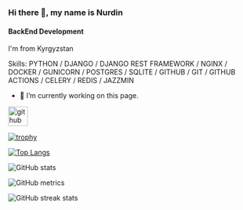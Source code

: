 ### Hi there 👋, my name is Nurdin
#### BackEnd Development
I'm from Kyrgyzstan

Skills: PYTHON / DJANGO / DJANGO REST FRAMEWORK  / NGINX / DOCKER / GUNICORN / POSTGRES / SQLITE / GITHUB / GIT / GITHUB ACTIONS / CELERY / REDIS / JAZZMIN

- 🔭 I’m currently working on this page. 


[<img src='https://cdn.jsdelivr.net/npm/simple-icons@3.0.1/icons/github.svg' alt='github' height='40'>](https://github.com/nurd11n)  

[![trophy](https://github-profile-trophy.vercel.app/?username=nurd11n)](https://github.com/ryo-ma/github-profile-trophy)

[![Top Langs](https://github-readme-stats.vercel.app/api/top-langs/?username=nurd11n)](https://github.com/anuraghazra/github-readme-stats)

![GitHub stats](https://github-readme-stats.vercel.app/api?username=nurd11n&show_icons=true)  

![GitHub metrics](https://metrics.lecoq.io/nurd11n)  

![GitHub streak stats](https://streak-stats.demolab.com/?user=nurd11n)  


